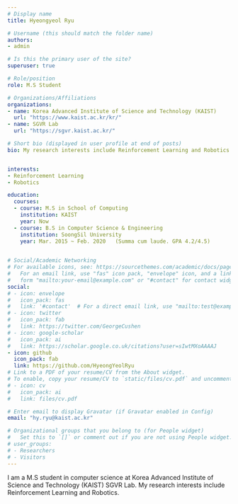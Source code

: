 ```yaml
---
# Display name
title: Hyeongyeol Ryu

# Username (this should match the folder name)
authors:
- admin

# Is this the primary user of the site?
superuser: true

# Role/position
role: M.S Student

# Organizations/Affiliations
organizations:
- name: Korea Advanced Institute of Science and Technology (KAIST)
  url: "https://www.kaist.ac.kr/kr/"
- name: SGVR Lab
  url: "https://sgvr.kaist.ac.kr/"

# Short bio (displayed in user profile at end of posts)
bio: My research interests include Reinforcement Learning and Robotics.


interests:
- Reinforcement Learning
- Robotics

education:
  courses:
  - course: M.S in School of Computing
    institution: KAIST
    year: Now
  - course: B.S in Computer Science & Engineering
    institution: SoongSil University
    year: Mar. 2015 ~ Feb. 2020   (Summa cum laude. GPA 4.2/4.5)
    

# Social/Academic Networking
# For available icons, see: https://sourcethemes.com/academic/docs/page-builder/#icons
#   For an email link, use "fas" icon pack, "envelope" icon, and a link in the
#   form "mailto:your-email@example.com" or "#contact" for contact widget.
social:
# - icon: envelope
#   icon_pack: fas
#   link: '#contact'  # For a direct email link, use "mailto:test@example.org".
# - icon: twitter
#   icon_pack: fab
#   link: https://twitter.com/GeorgeCushen
# - icon: google-scholar
#   icon_pack: ai
#   link: https://scholar.google.co.uk/citations?user=sIwtMXoAAAAJ
- icon: github
  icon_pack: fab
  link: https://github.com/HyeongYeolRyu
# Link to a PDF of your resume/CV from the About widget.
# To enable, copy your resume/CV to `static/files/cv.pdf` and uncomment the lines below.
# - icon: cv
#   icon_pack: ai
#   link: files/cv.pdf

# Enter email to display Gravatar (if Gravatar enabled in Config)
email: "hy.ryu@kaist.ac.kr"

# Organizational groups that you belong to (for People widget)
#   Set this to `[]` or comment out if you are not using People widget.
# user_groups:
# - Researchers
# - Visitors
---
```


I am a M.S student in computer science at Korea Advanced Institute of Science and Technology (KAIST) SGVR Lab. My research interests include Reinforcement Learning and Robotics. 

